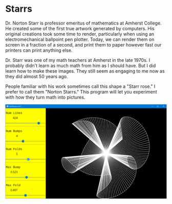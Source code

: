 # Starrs

Dr. Norton Starr is professor emeritus of mathematics at Amherst College.
He created some of the first true artwork generated
by computers. His original creations took some time to render, particularly when using an
electromechanical ballpoint pen plotter. Today, we can render them on screen in a fraction of
a second, and print them to paper however fast our printers can print anything else.

Dr. Starr was one of my math teachers at Amherst in the late 1970s. I probably didn't learn
as much math from him as I should have. But I did learn how to make these images. They still
seem as engaging to me now as they did almost 50 years ago.

People familiar with his work sometimes call this shape a "Starr rose." I prefer to call them
"Norton Starrs." This program will let you experiment with how they turn math into pictures.

![A Starr rose, or Norton Starr.](ScreenCap.png "A Starr rose, or Norton Starr.")